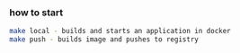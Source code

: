 ### how to start

```sh
make local - builds and starts an application in docker
make push - builds image and pushes to registry
```

